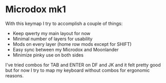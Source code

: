 # Microdox mk1

With this keymap I try to accomplish a couple of things:

- Keep qwerty my main layout for now
- Minimal number of layers for usability
- Mods on every layer (home row mods except for SHIFT)
- Easy sync between my Microdox and Moonlander
- Minimize pinky use on both sides

I've tried combos for TAB and ENTER on DF and JK and it felt pretty good but for now I try to map my keyboard without combos for ergonomic reasons.